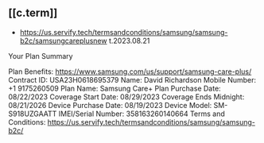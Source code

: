 

## [[c.term]]

- https://us.servify.tech/termsandconditions/samsung/samsung-b2c/samsungcareplusnew t.2023.08.21

 Your Plan Summary
	
Plan Benefits: 	https://www.samsung.com/us/support/samsung-care-plus/
Contract ID: 	USA23H0618695379
Name: 	David Richardson
Mobile Number: 	+1 9175260509
Plan Name: 	Samsung Care+
Plan Purchase Date: 	08/22/2023
Coverage Start Date: 	08/29/2023
Coverage Ends Midnight: 	08/21/2026
Device Purchase Date: 	08/19/2023
Device Model: 	SM-S918UZGAATT
IMEI/Serial Number: 	358163260140664
Terms and Conditions: 	https://us.servify.tech/termsandconditions/samsung/samsung-b2c/
